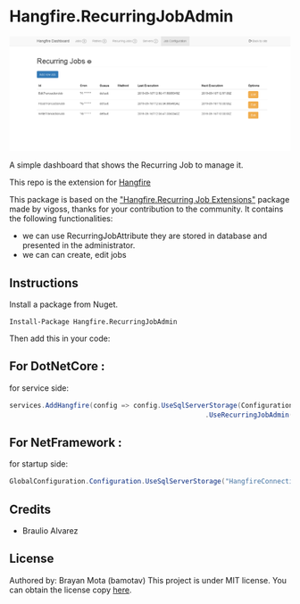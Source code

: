 # Hangfire.RecurringJobAdmin

![dashboard](Content/dashboard.png)

A simple dashboard that shows the Recurring Job to manage it.

This repo is the extension for [Hangfire](https://github.com/HangfireIO/Hangfire)

This package is based on the ["Hangfire.Recurring Job Extensions"](https://github.com/icsharp/Hangfire.RecurringJobExtensions/) package made by vigoss, thanks for your contribution to the community. It contains the following functionalities: 

* we can use RecurringJobAttribute they are stored in database and presented in the administrator.
* we can can create, edit jobs

## Instructions
Install a package from Nuget. 
```
Install-Package Hangfire.RecurringJobAdmin
```

Then add this in your code:

## For DotNetCore  :
for service side:
```csharp
services.AddHangfire(config => config.UseSqlServerStorage(Configuration.GetConnectionString("HangfireConnection"))
                                                 .UseRecurringJobAdmin(typeof(Startup).Assembly))
```

## For NetFramework  :
for startup side:
```csharp
GlobalConfiguration.Configuration.UseSqlServerStorage("HangfireConnection").UseRecurringJobAdmin(typeof(Startup).Assembly)
```

## Credits
 * Braulio Alvarez

## License
Authored by: Brayan Mota (bamotav)
This project is under MIT license. You can obtain the license copy [here](https://github.com/bamotav/Hangfire.RecurringJobAdmin/blob/master/LICENSE).


